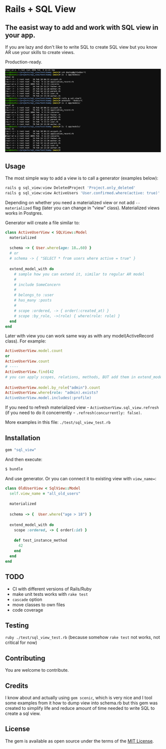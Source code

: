 # Rails + SQL View

## The easist way to add and work with SQL view in your app.

If you are lazy and don't like to write SQL to create SQL view but you know AR use your skills to create views.

Production-ready.

![Demo](docs/sql_view.gif?raw=true "Demo")

## Usage

The most simple way to add a view is to call a generator (examples below):

```bash
rails g sql_view:view DeletedProject 'Project.only_deleted'
rails g sql_view:view ActiveUsers 'User.confirmed.where(active: true)' --materialized
```

Depending on whether you need a materialized view or not add `--materialized` flag (later you can change in "view" class). Materialized views works in Postgres.

Generator will create a file similar to:

```ruby
class ActiveUserView < SQLView::Model
  materialized

  schema -> { User.where(age: 18..60) }
  # or
  # schema -> { "SELECT * from users where active = true" }

  extend_model_with do
    # sample how you can extend it, similar to regular AR model
    #
    # include SomeConcern
    #
    # belongs_to :user
    # has_many :posts
    #
    # scope :ordered, -> { order(:created_at) }
    # scope :by_role, ->(role) { where(role: role) }
  end
end
```

Later with view you can work same way as with any model(ActiveRecord class). For example:

```ruby
ActiveUserView.model.count
or
ActiveUserView.count
# ----
ActiveUserView.find(42
# you can apply scopes, relations, methods, BUT add them in extend_model_with block

ActiveUserView.model.by_role("admin").count
ActiveUserView.where(role: "admin).exists?
ActiveUserView.model.includes(:profile)
```

If you need to refresh materialized view - `ActiveUserView.sql_view.refresh` (if you need to do it concerrently - `.refresh(concurrently: false)`.

More examples in this file: `./test/sql_view_test.rb`

## Installation

```ruby
gem "sql_view"
```

And then execute:
```bash
$ bundle
```

And use generator. Or you can connect it to existing view with `view_name=`:

```ruby
class OldUserView < SqlView::Model
  self.view_name = "all_old_users"

  materialized

  schema -> {  User.where("age > 18") }

  extend_model_with do
    scope :ordered, -> { order(:id) }

    def test_instance_method
      42
    end
  end
end
```

## TODO

- CI with different versions of Rails/Ruby
- make unit tests works with `rake test`
- `cascade` option
- move classes to own files
- code coverage

## Testing

`ruby ./test/sql_view_test.rb` (because somehow `rake test` not works, not critical for now)

## Contributing

You are welcome to contribute.

## Credits

I know about and actually using `gem scenic`, which is very nice and I tool some examples from it how to dump view into schema.rb but this gem was created to simplify life and reduce amount of time needed to write SQL to create a sql view.

## License

The gem is available as open source under the terms of the [MIT License](https://opensource.org/licenses/MIT).
